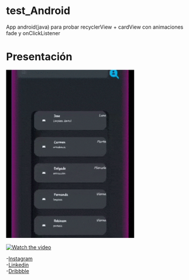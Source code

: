 # test_Android

App android(java) para probar recyclerView + cardView con animaciones fade y onClickListener



# Presentación

<img src="https://github.com/AKBiofrost/test_Android/blob/master/gif_presentacion.gif" width="350" height="460" />

[![Watch the video](https://i9.ytimg.com/vi/2jIFUtBtQIo/mq1.jpg?sqp=CJiSrYMG&rs=AOn4CLBgbeEFGea0mtaWc4jt8IwxRBOIdw)](https://youtu.be/2jIFUtBtQIo)



-[Instagram](https://www.instagram.com/a.biofrost/) <br/>
-[Linkedin](https://www.linkedin.com/in/alexanderkbiofrost/) <br/>
-[Dribbble](https://dribbble.com/Biofrost)<br/>

